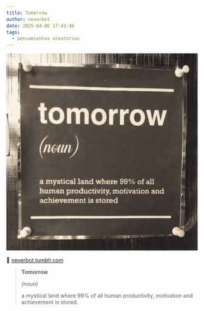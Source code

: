 ```yaml
---
title: Tomorrow
author: neverbot
date: 2025-04-06 17:43:46
tags:
  - pensamientos aleatorios
---
```


![img](./tomorrow/tumblr_pqzqe913aX1qjqnpco1_1280.jpg)

🔗 [neverbot.tumblr.com](https://neverbot.tumblr.com/post/184647056008)

> **Tomorrow**
>
> *(noun)*
>
> a mystical land where 99% of all human productivity, motivation and achievement is stored.
